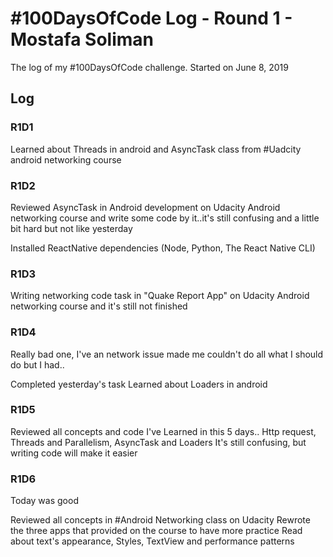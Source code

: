 # #100DaysOfCode Log - Round 1 - Mostafa Soliman

The log of my #100DaysOfCode challenge. Started on June 8, 2019

## Log

### R1D1 
Learned about Threads in android and AsyncTask class from #Uadcity android networking course 

### R1D2
Reviewed AsyncTask in Android development on Udacity Android networking course and write some code by it..it's still confusing and a little bit hard but not like yesterday

Installed ReactNative dependencies (Node, Python, The React Native CLI)

### R1D3
Writing networking code task in "Quake Report App" on Udacity Android networking course and it's still not finished

### R1D4
Really bad one, I've an network issue made me couldn't do all what I should do but I had..

Completed yesterday's task
Learned about Loaders in android

### R1D5
Reviewed all concepts and code I've Learned in this 5 days.. Http request, Threads and Parallelism, AsyncTask and Loaders It's still confusing, but writing code will make it easier

### R1D6
Today was good

Reviewed all concepts in #Android Networking class on Udacity
Rewrote the three apps that provided on the course to have more practice
Read about text's appearance, Styles, TextView and performance patterns
